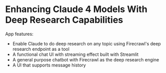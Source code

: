 # Enhancing Claude 4 Models With Deep Research Capabilities

App features:

- Enable Claude to do deep research on any topic using Firecrawl's deep research endpoint as a tool
- A functional chat UI with streaming effect built with Streamlit
- A general purpose chatbot with Firecrawl as the deep research engine
- A UI that supports message history
